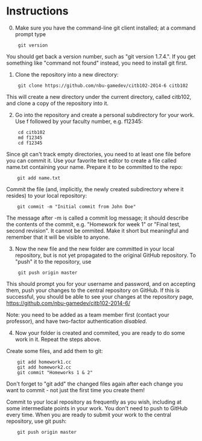 Instructions
============

0. Make sure you have the command-line git client installed; at a command prompt type

        git version
    
You should get back a version number, such as "git version 1.7.4.". If you get something like "command not found" instead, you need to install git first.
  
1. Clone the repository into a new directory:

        git clone https://github.com/nbu-gamedev/citb102-2014-6 citb102
    
This will create a new directory under the current directory, called citb102, and clone a copy of the repository into it.

2. Go into the repository and create a personal subdirectory for your work. Use f followed by your faculty number, e.g. f12345:

        cd citb102
        md f12345
        cd f12345
    
Since git can't track empty directories, you need to at least one file before you can commit it. Use your favorite text editor to create a file called name.txt containing your name. Prepare it to be committed to the repo:

        git add name.txt
    
Commit the file (and, implicitly, the newly created subdirectory where it resides) to your local repository:

        git commit -m "Initial commit from John Doe"
    
The message after -m is called a commit log message; it should describe the contents of the commit, e.g. "Homework for week 1" or "Final test, second revision". It cannot be ommited. Make it short but meaningful and remember that it will be visible to anyone.

3. Now the new file and the new folder are committed in your local repository, but is not yet propagated to the original GitHub repository. To "push" it to the repository, use

        git push origin master
    
This should prompt you for your username and password, and on accepting them, push your changes to the central repository on GitHub.
If this is successful, you should be able to see your changes at the repository page, https://github.com/nbu-gamedev/citb102-2014-6/

Note: you need to be added as a team member first (contact your professor), and have two-factor authentication _disabled_.

4. Now your folder is created and commited, you are ready to do some work in it. Repeat the steps above.
 
Create some files, and add them to git:

        git add homework1.cc
        git add homework2.cc
        git commit "Homeworks 1 & 2"
    
Don't forget to "git add" the changed files again after each change you want to commit - not just the first time you create them!

Commit to your local repository as frequently as you wish, including at some intermediate points in your work. You don't need to push to GitHub every time.
When you are ready to submit your work to the central repository, use git push:
    
        git push origin master